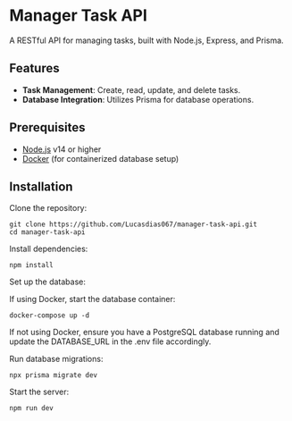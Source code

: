 # Manager Task API

A RESTful API for managing tasks, built with Node.js, Express, and Prisma.

## Features

- **Task Management**: Create, read, update, and delete tasks.
- **Database Integration**: Utilizes Prisma for database operations.

## Prerequisites

- [Node.js](https://nodejs.org/) v14 or higher
- [Docker](https://www.docker.com/) (for containerized database setup)

## Installation

Clone the repository:

    git clone https://github.com/Lucasdias067/manager-task-api.git
    cd manager-task-api

Install dependencies:

    npm install

Set up the database:
  
  If using Docker, start the database container:
    
    docker-compose up -d

  If not using Docker, ensure you have a PostgreSQL database running and update the DATABASE_URL in the .env file accordingly.

Run database migrations:

    npx prisma migrate dev

Start the server:

    npm run dev
